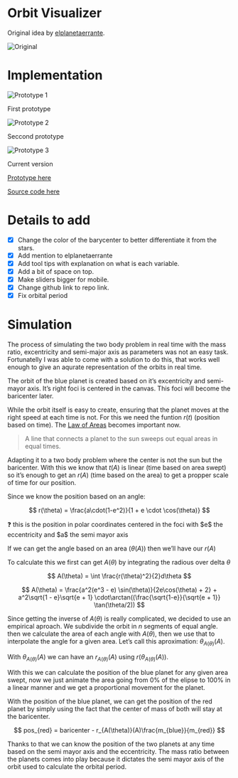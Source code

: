 # Orbit Visualizer

Original idea by [elplanetaerrante](https://www.instagram.com/elplanetaerrante/).

![Original](img/original.png)

# Implementation

![Prototype 1](img/prototype1.png)

First prototype

![Prototype 2](img/prototype1.png)

Seccond prototype

![Prototype 3](img/prototype3.png)

Current version

[Prototype here](https://luckbox314.github.io/orbit_visualizer/)

[Source code here](https://github.com/Luckbox314/orbit_visualizer)

# Details to add

- [x]  Change the color of the barycenter to better differentiate it from the stars.
- [x]  Add mention to elplanetaerrante
- [x]  Add tool tips with explanation on what is each variable.
- [x]  Add a bit of space on top.
- [x]  Make sliders bigger for mobile.
- [x]  Change github link to repo link.
- [x]  Fix orbital period

# Simulation

The process of simulating the two body problem in real time with the mass ratio, excentricity and semi-major axis as parameters was not an easy task. Fortunatelly I was able to come with a solution to do this, that works well enough to give an aqurate representation of the orbits in real time.

The orbit of the blue planet is created based on it’s excentricity and semi-mayor axis. It’s right foci is centered in the canvas. This foci will become the baricenter later.

While the orbit itself is easy to create, ensuring that the planet moves at the right speed at each time is not. For this we need the funtion $r(t)$ (position based on time).
The [Law of Areas](http://hyperphysics.phy-astr.gsu.edu/hbase/kepler.html#c5) becomes important now.

> A line that connects a planet to the sun sweeps out equal areas in equal times.
> 

Adapting it to a two body problem where the center is not the sun but the baricenter. With this we know that $t(A)$ is linear (time based on area swept) so it’s enough to get an $r(A)$ (time based on the area) to get a propper scale of time for our position.

Since we know the position based on an angle:

$$
r(\theta) = \frac{a\cdot(1-e^2)}{1 + e \cdot \cos(\theta)}
$$

<aside>
❓ this is the position in polar coordinates centered in the foci with $e$ the eccentricity and $a$ the semi mayor axis

</aside>

If we can get the angle based on an area ($\theta(A)$) then we’ll have our $r(A)$

To calculate this we first can get $A(\theta)$ by integrating the radious over delta  $\theta$

$$
A(\theta) = \int \frac{r(\theta)^2}{2}d\theta
$$

$$
A(\theta) = \frac{a^2(e^3 - e) \sin(\theta)}{2e\cos(\theta) + 2} + a^2\sqrt{1 - e}\sqrt{e + 1}  \cdot\arctan((\frac{\sqrt{1-e}}{\sqrt{e + 1}} \tan(\theta/2))
$$

Since getting the inverse of $A(\theta)$ is really complicated, we decided to use an empirical aproach. We subdivide the orbit in $n$ segments of equal angle. then we calculate the area of each angle with $A(\theta)$, then we use that to interpolate the angle for a given area. Let’s call this aproximation: $\theta_{A(\theta)}(A)$.

With $\theta_{A(\theta)}(A)$ we can have an $r_{A(\theta)}(A)$ using $r(\theta_{A(\theta)}(A))$.

With this we can calculate the position of the blue planet for any given area swept, now we just animate the area going from 0% of the elipse to 100% in a linear manner and we get a proportional movement for the planet.

With the position of the blue planet, we can get the position of the red planet by simply using the fact that the center of mass of both will stay at the baricenter.

$$
pos_{red} = baricenter - r_{A(\theta)}(A)\frac{m_{blue}}{m_{red}}
$$

Thanks to that we can know the position of the two planets at any time based on the semi mayor axis and the eccentricity. The mass ratio between the planets comes into play because it dictates the semi mayor axis of the orbit used to calculate the orbital period.